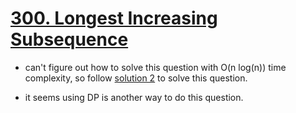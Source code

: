 # [300. Longest Increasing Subsequence](https://leetcode.com/problems/longest-increasing-subsequence/)

- can't figure out how to solve this question with O(n log(n)) time complexity, so follow [solution 2](<https://leetcode.com/problems/longest-increasing-subsequence/discuss/1326308/C%2B%2BPython-DP-Binary-Search-BIT-Solutions-Picture-explain-O(NlogN)>) to solve this question.

- it seems using DP is another way to do this question.
